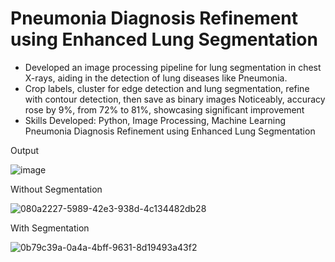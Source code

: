 # Pneumonia Diagnosis Refinement using Enhanced Lung Segmentation

* Developed an image processing pipeline for lung segmentation in chest X-rays, aiding in the detection of lung diseases like Pneumonia.
* Crop labels, cluster for edge detection and lung segmentation, refine with contour detection, then save as binary images Noticeably, accuracy rose by 9%, from 72% to 81%, showcasing significant improvement
* Skills Developed: Python, Image Processing, Machine Learning Pneumonia Diagnosis Refinement using Enhanced Lung Segmentation

Output

![image](https://github.com/sd535682/Lungs_Segmentation/assets/61840607/df50d146-1978-4f33-b541-3630cf3b3437)

Without Segmentation

![080a2227-5989-42e3-938d-4c134482db28](https://github.com/sd535682/Lungs_Segmentation/assets/61840607/876f58df-6bec-47e6-89fe-9f60a553e383)

With Segmentation

![0b79c39a-0a4a-4bff-9631-8d19493a43f2](https://github.com/sd535682/Lungs_Segmentation/assets/61840607/e511dab2-ae1f-47ab-8e3d-7613195aa092)

